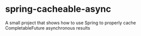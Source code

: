 # spring-cacheable-async
A small project that shows how to use Spring to properly cache CompletableFuture asynchronous results
